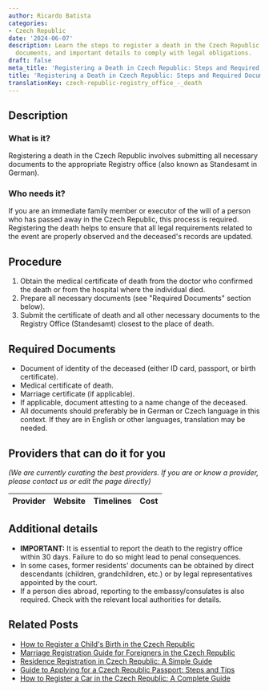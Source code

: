 ```yaml
---
author: Ricardo Batista
categories:
- Czech Republic
date: '2024-06-07'
description: Learn the steps to register a death in the Czech Republic, necessary
  documents, and important details to comply with legal obligations.
draft: false
meta_title: 'Registering a Death in Czech Republic: Steps and Required Documents'
title: 'Registering a Death in Czech Republic: Steps and Required Documents'
translationKey: czech-republic-registry_office_-_death
---
```


## Description
### What is it?
Registering a death in the Czech Republic involves submitting all necessary documents to the appropriate Registry office (also known as Standesamt in German).

### Who needs it?
If you are an immediate family member or executor of the will of a person who has passed away in the Czech Republic, this process is required. Registering the death helps to ensure that all legal requirements related to the event are properly observed and the deceased's records are updated.

## Procedure
1. Obtain the medical certificate of death from the doctor who confirmed the death or from the hospital where the individual died.
2. Prepare all necessary documents (see "Required Documents" section below).
3. Submit the certificate of death and all other necessary documents to the Registry Office (Standesamt) closest to the place of death.

## Required Documents
- Document of identity of the deceased (either ID card, passport, or birth certificate).
- Medical certificate of death.
- Marriage certificate (if applicable).
- If applicable, document attesting to a name change of the deceased.
- All documents should preferably be in German or Czech language in this context. If they are in English or other languages, translation may be needed.

## Providers that can do it for you

_(We are currently curating the best providers. If you are or know a provider, please contact us or edit the page directly)_

| Provider        |     Website     |     Timelines    |       Cost      |
| :-------------: | :-------------: |  :-------------: | :-------------: |

## Additional details
- **IMPORTANT:** It is essential to report the death to the registry office within 30 days. Failure to do so might lead to penal consequences.
- In some cases, former residents' documents can be obtained by direct descendants (children, grandchildren, etc.) or by legal representatives appointed by the court.
- If a person dies abroad, reporting to the embassy/consulates is also required. Check with the relevant local authorities for details.


## Related Posts

- [How to Register a Child's Birth in the Czech Republic](https://tramitit.com/guides/czech-republic/registry_office_-_birth_of_a_child/)
- [Marriage Registration Guide for Foreigners in the Czech Republic](https://tramitit.com/guides/czech-republic/registry_office_-_marriage/)
- [Residence Registration in Czech Republic: A Simple Guide](https://tramitit.com/guides/czech-republic/residence_registration_for_foreigners/)
- [Guide to Applying for a Czech Republic Passport: Steps and Tips](https://tramitit.com/guides/czech-republic/application_for_issuing_a_passport/)
- [How to Register a Car in the Czech Republic: A Complete Guide](https://tramitit.com/guides/czech-republic/car_registration/)